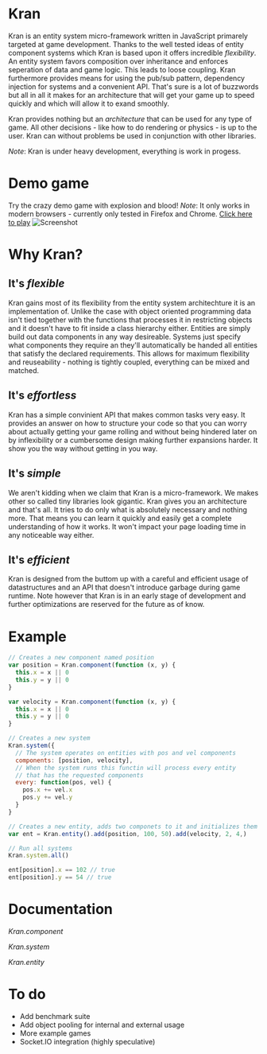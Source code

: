 Kran
====

Kran is an entity system micro-framework written in JavaScript primarely
targeted at game development. Thanks to the well tested ideas of entity
component systems which Kran is based upon it offers incredible _flexibility_.
An entity system favors composition over inheritance and enforces seperation of
data and game logic. This leads to loose coupling. Kran furthermore provides
means for using the pub/sub pattern, dependency injection for systems and
a convenient API. That's sure is a lot of buzzwords but all in all it makes for
an architecture that will get your game up to speed quickly and which
will allow it to exand smoothly.

Kran provides nothing but an _architecture_ that can be used for any type of
game. All other decisions - like how to do rendering or physics - is up to the
user. Kran can without problems be used in conjunction with other libraries.

_Note_: Kran is under heavy development, everything is work in progess.

Demo game
=========
Try the crazy demo game with explosion and blood! _Note_: It only works
in modern browsers - currently only tested in Firefox and Chrome.
[Click here to play](http://paldepind.github.io/Kran/examples/circlebomb/)
![Screenshot](http://i.imgur.com/6N0gzYX.png "Screenshot of demo game")

Why Kran?
=========

It's _flexible_
------------------
Kran gains most of its flexibility from the entity system architechture it is
an implementation of. Unlike the case with object oriented programming data
isn't tied together with the functions that processes it in restricting
objects and it doesn't have to fit inside a class hierarchy either. Entities
are simply build out data components in any way desireable. Systems just specify
what components they require an they'll automatically be handed all entities that
satisfy the declared requirements. This allows for maximum flexibility and
reuseability - nothing is tightly coupled, everything can be mixed and matched.

It's _effortless_
--------------------
Kran has a simple convinient API that makes common tasks very easy. It
provides an answer on how to structure your code so that you can worry about
actually getting your game rolling and without being hindered later on by
inflexibility or a cumbersome design making further expansions harder. It show
you the way without getting in you way.

It's _simple_
----------------
We aren't kidding when we claim that Kran is a micro-framework. We makes other
so called tiny libraries look gigantic. Kran gives you an architecture and
that's all. It tries to do only what is absolutely necessary and nothing more.
That means you can learn it quickly and easily get a complete understanding of how
it works. It won't impact your page loading time in any noticeable way either.

It's _efficient_
-------------------
Kran is designed from the buttom up with a careful and efficient usage of
datastructures and an API that doesn't introduce garbage during game runtime.
Note however that Kran is in an early stage of development and further optimizations
are reserved for the future as of know.


Example
======

```javascript
// Creates a new component named position
var position = Kran.component(function (x, y) {
  this.x = x || 0
  this.y = y || 0
}

var velocity = Kran.component(function (x, y) {
  this.x = x || 0
  this.y = y || 0
}

// Creates a new system
Kran.system({
  // The system operates on entities with pos and vel components
  components: [position, velocity],
  // When the system runs this functin will process every entity
  // that has the requested components
  every: function(pos, vel) {
    pos.x += vel.x
    pos.y += vel.y
  }
}

// Creates a new entity, adds two componets to it and initializes them
var ent = Kran.entity().add(position, 100, 50).add(velocity, 2, 4,)

// Run all systems
Kran.system.all()

ent[position].x == 102 // true
ent[position].y == 54 // true
```

Documentation
=============

*Kran.component*

*Kran.system*

*Kran.entity*

To do
=====

* Add benchmark suite
* Add object pooling for internal and external usage
* More example games
* Socket.IO integration (highly speculative)
